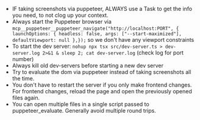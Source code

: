 - IF taking screenshots via puppeteer, ALWAYS use a Task to get the info you need, to not clog up your context.
- Always start the Puppeteer browser via `mcp__puppeteer__puppeteer_navigate("http://localhost:PORT", { launchOptions: { headless: false, args: ["--start-maximized"], defaultViewport: null },});` so we don't have any viewport constraints
- To start the dev server: `nohup npx tsx src/dev-server.ts > dev-server.log 2>&1 & sleep 2; cat dev-server.log` (check log for port number)
- Always kill old dev-servers before starting a new dev server
- Try to evaluate the dom via puppeteer instead of taking screenshots all the time.
- You don't have to restart the server if you only make frontend changes. For frontend changes, reload the page and open the previously opened files again.
- You can open multiple files in a single script passed to puppeteer_evaluate. Generally avoid multiple round trips.
